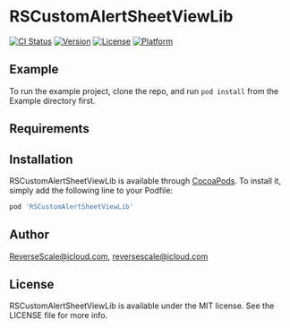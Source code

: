 # RSCustomAlertSheetViewLib

[![CI Status](http://img.shields.io/travis/ReverseScale@icloud.com/RSCustomAlertSheetViewLib.svg?style=flat)](https://travis-ci.org/ReverseScale@icloud.com/RSCustomAlertSheetViewLib)
[![Version](https://img.shields.io/cocoapods/v/RSCustomAlertSheetViewLib.svg?style=flat)](http://cocoapods.org/pods/RSCustomAlertSheetViewLib)
[![License](https://img.shields.io/cocoapods/l/RSCustomAlertSheetViewLib.svg?style=flat)](http://cocoapods.org/pods/RSCustomAlertSheetViewLib)
[![Platform](https://img.shields.io/cocoapods/p/RSCustomAlertSheetViewLib.svg?style=flat)](http://cocoapods.org/pods/RSCustomAlertSheetViewLib)

## Example

To run the example project, clone the repo, and run `pod install` from the Example directory first.

## Requirements

## Installation

RSCustomAlertSheetViewLib is available through [CocoaPods](http://cocoapods.org). To install
it, simply add the following line to your Podfile:

```ruby
pod 'RSCustomAlertSheetViewLib'
```

## Author

ReverseScale@icloud.com, reversescale@icloud.com

## License

RSCustomAlertSheetViewLib is available under the MIT license. See the LICENSE file for more info.
